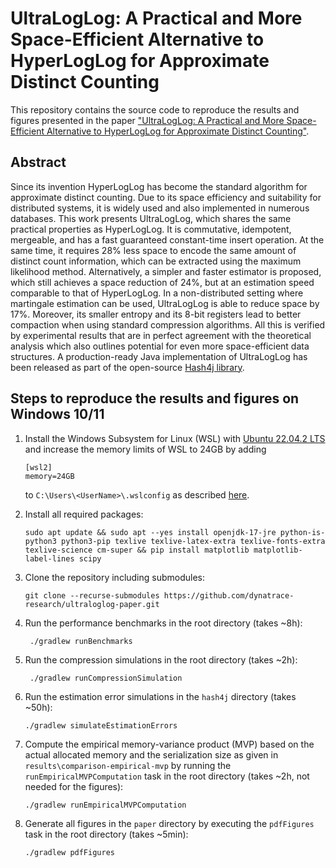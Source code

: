 # UltraLogLog: A Practical and More Space-Efficient Alternative to HyperLogLog for Approximate Distinct Counting

This repository contains the source code to reproduce the results and figures presented in the paper ["UltraLogLog: A Practical and More Space-Efficient Alternative to HyperLogLog for Approximate Distinct Counting"](https://arxiv.org/abs/2308.16862).

## Abstract
Since its invention HyperLogLog has become the standard algorithm for approximate distinct counting. Due to its space efficiency and suitability for distributed systems, it is widely used and also implemented in numerous databases. This work presents UltraLogLog, which shares the same practical properties as HyperLogLog. It is commutative, idempotent, mergeable, and has a fast guaranteed constant-time insert operation. At the same time, it requires 28% less space to encode the same amount of distinct count information, which can be extracted using the maximum likelihood method. Alternatively, a simpler and faster estimator is proposed, which still achieves a space reduction of 24%, but at an estimation speed comparable to that of HyperLogLog. In a non-distributed setting where martingale estimation can be used, UltraLogLog is able to reduce space by 17%. Moreover, its smaller entropy and its 8-bit registers lead to better compaction when using standard compression algorithms. All this is verified by experimental results that are in perfect agreement with the theoretical analysis which also outlines potential for even more space-efficient data structures. A production-ready Java implementation of UltraLogLog has been released as part of the open-source [Hash4j library](https://github.com/dynatrace-oss/hash4j).

## Steps to reproduce the results and figures on Windows 10/11
1. Install the Windows Subsystem for Linux (WSL) with [Ubuntu 22.04.2 LTS](https://apps.microsoft.com/store/detail/ubuntu-22042-lts/9PN20MSR04DW) and increase the memory limits of WSL to 24GB by adding
   ```
   [wsl2]
   memory=24GB 
   ```
   to `C:\Users\<UserName>\.wslconfig` as described [here](https://learn.microsoft.com/en-us/windows/wsl/wsl-config).

4. Install all required packages:
   ```
   sudo apt update && sudo apt --yes install openjdk-17-jre python-is-python3 python3-pip texlive texlive-latex-extra texlive-fonts-extra texlive-science cm-super && pip install matplotlib matplotlib-label-lines scipy
   ```
5. Clone the repository including submodules:
   ```
   git clone --recurse-submodules https://github.com/dynatrace-research/ultraloglog-paper.git
   ```
6. Run the performance benchmarks in the root directory (takes ~8h):
   ```
    ./gradlew runBenchmarks
   ```
7. Run the compression simulations in the root directory (takes ~2h):
   ```
    ./gradlew runCompressionSimulation
   ```
8. Run the estimation error simulations in the `hash4j` directory (takes ~50h):
   ```
   ./gradlew simulateEstimationErrors
   ```
9. Compute the empirical memory-variance product (MVP) based on the actual allocated memory and the serialization size as given in `results\comparison-empirical-mvp` by running the `runEmpiricalMVPComputation` task in the root directory (takes ~2h, not needed for the figures):
   ```
   ./gradlew runEmpiricalMVPComputation
   ```
10. Generate all figures in the `paper` directory by executing the `pdfFigures` task in the root directory (takes ~5min):
    ```
    ./gradlew pdfFigures
    ```
